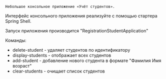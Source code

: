     Небольшое консольное приложение «Учёт студентов». 

Интерфейс консольного приложения реализуйте с помощью стартера Spring Shell.

Запуск приложения производится "RegistrationStudentApplication"

Команды:
 - delete-student - удаляет студентов по идентификатору
 - display-students - отображает всех студентов
 - add-student - добавление нового студента в формате "Фамилия Имя возраст"
 - clear-students - очищает список студентов
